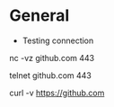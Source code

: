

# General

- Testing connection

nc -vz github.com 443
 
telnet github.com 443
 
curl -v https://github.com



